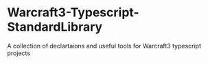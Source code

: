 # Warcraft3-Typescript-StandardLibrary
A collection of declartaions and useful tools for Warcraft3 typescript projects
